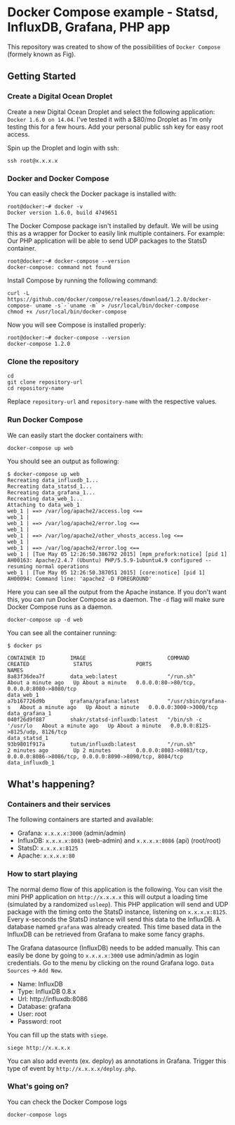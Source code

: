 # Docker Compose example - Statsd, InfluxDB, Grafana, PHP app

This repository was created to show of the possibilities of `Docker Compose` (formely known as Fig).

## Getting Started

### Create a Digital Ocean Droplet

Create a new Digital Ocean Droplet and select the following application: `Docker 1.6.0 on 14.04`.
I've tested it with a $80/mo Droplet as I'm only testing this for a few hours. Add your personal public ssh key for easy root access.

Spin up the Droplet and login with ssh:

```
ssh root@x.x.x.x
```

### Docker and Docker Compose

You can easily check the Docker package is installed with:

```
root@docker:~# docker -v
Docker version 1.6.0, build 4749651
```

The Docker Compose package isn't installed by default. We will be using this as a wrapper for Docker to easily link multiple containers.
For example: Our PHP application will be able to send UDP packages to the StatsD container.

```
root@docker:~# docker-compose --version
docker-compose: command not found
```

Install Compose by running the following command:

```
curl -L https://github.com/docker/compose/releases/download/1.2.0/docker-compose-`uname -s`-`uname -m` > /usr/local/bin/docker-compose
chmod +x /usr/local/bin/docker-compose
```

Now you will see Compose is installed properly:

```
root@docker:~# docker-compose --version
docker-compose 1.2.0
```

### Clone the repository

```
cd
git clone repository-url
cd repository-name
```

Replace `repository-url` and `repository-name` with the respective values.

### Run Docker Compose

We can easily start the docker containers with:

```
docker-compose up web
```

You should see an output as following:

```
$ docker-compose up web
Recreating data_influxdb_1...
Recreating data_statsd_1...
Recreating data_grafana_1...
Recreating data_web_1...
Attaching to data_web_1
web_1 | ==> /var/log/apache2/access.log <==
web_1 |
web_1 | ==> /var/log/apache2/error.log <==
web_1 |
web_1 | ==> /var/log/apache2/other_vhosts_access.log <==
web_1 |
web_1 | ==> /var/log/apache2/error.log <==
web_1 | [Tue May 05 12:26:50.386792 2015] [mpm_prefork:notice] [pid 1] AH00163: Apache/2.4.7 (Ubuntu) PHP/5.5.9-1ubuntu4.9 configured -- resuming normal operations
web_1 | [Tue May 05 12:26:50.387051 2015] [core:notice] [pid 1] AH00094: Command line: 'apache2 -D FOREGROUND'
```

Here you can see all the output from the Apache instance.
If you don't want this, you can run Docker Compose as a daemon. The `-d` flag will make sure Docker Compose runs as a daemon.

```
docker-compose up -d web
```

You can see all the container running:

```
$ docker ps

CONTAINER ID        IMAGE                          COMMAND                CREATED              STATUS              PORTS                                                                              NAMES
8a83f36dea7f        data_web:latest                "/run.sh"              About a minute ago   Up About a minute   0.0.0.0:80->80/tcp, 0.0.0.0:8080->8080/tcp                                         data_web_1
a7b167726d9b        grafana/grafana:latest         "/usr/sbin/grafana-s   About a minute ago   Up About a minute   0.0.0.0:3000->3000/tcp                                                             data_grafana_1
040f26d9f887        shakr/statsd-influxdb:latest   "/bin/sh -c '/usr/lo   About a minute ago   Up About a minute   0.0.0.0:8125->8125/udp, 8126/tcp                                                   data_statsd_1
93b9801f917a        tutum/influxdb:latest          "/run.sh"              2 minutes ago        Up 2 minutes        0.0.0.0:8083->8083/tcp, 0.0.0.0:8086->8086/tcp, 0.0.0.0:8090->8090/tcp, 8084/tcp   data_influxdb_1
```

## What's happening?

### Containers and their services

The following containers are started and available:

* Grafana: `x.x.x.x:3000` (admin/admin)
* InfluxDB: `x.x.x.x:8083` (web-admin) and `x.x.x.x:8086` (api) (root/root)
* StatsD: `x.x.x.x:8125`
* Apache: `x.x.x.x:80`

### How to start playing

The normal demo flow of this application is the following.
You can visit the mini PHP application on `http://x.x.x.x` this will output a loading time (simulated by a randomized `usleep`).
This PHP application will send and UDP package with the timing onto the StatsD instance, listening on `x.x.x.x:8125`.
Every x-seconds the StatsD instance will send this data to the InfluxDB. A database named `grafana` was already created.
This time based data in the InfluxDB can be retrieved from Grafana to make some fancy graphs.

The Grafana datasource (InfluxDB) needs to be added manually. This can easily be done by going to `x.x.x.x:3000` use admin/admin as login credentials.
Go to the menu by clicking on the round Grafana logo. `Data Sources` -> `Add New`.

* Name: InfluxDB
* Type: InfluxDB 0.8.x
* Url: http://influxdb:8086
* Database: grafana
* User: root
* Password: root

You can fill up the stats with `siege`.

```
siege http://x.x.x.x
```

You can also add events (ex. deploy) as annotations in Grafana.
Trigger this type of event by `http://x.x.x.x/deploy.php`.


### What's going on?

You can check the Docker Compose logs

```
docker-compose logs
```